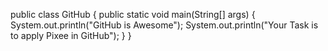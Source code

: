 public class GitHub {
    public static void main(String[] args) {
        System.out.println("GitHub is Awesome");
        System.out.println("Your Task is to apply Pixee in GitHub");
    }
}
